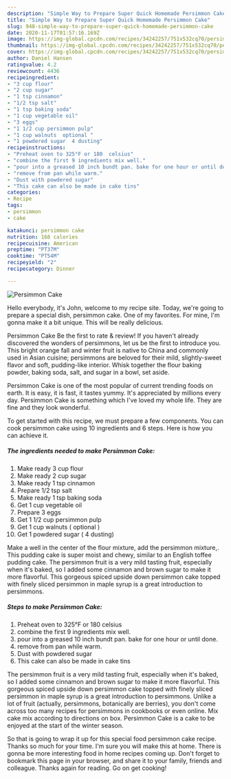 ```yaml
---
description: "Simple Way to Prepare Super Quick Homemade Persimmon Cake"
title: "Simple Way to Prepare Super Quick Homemade Persimmon Cake"
slug: 948-simple-way-to-prepare-super-quick-homemade-persimmon-cake
date: 2020-11-17T01:57:16.169Z
image: https://img-global.cpcdn.com/recipes/34242257/751x532cq70/persimmon-cake-recipe-main-photo.jpg
thumbnail: https://img-global.cpcdn.com/recipes/34242257/751x532cq70/persimmon-cake-recipe-main-photo.jpg
cover: https://img-global.cpcdn.com/recipes/34242257/751x532cq70/persimmon-cake-recipe-main-photo.jpg
author: Daniel Hansen
ratingvalue: 4.2
reviewcount: 4436
recipeingredient:
- "3 cup flour"
- "2 cup sugar"
- "1 tsp cinnamon"
- "1/2 tsp salt"
- "1 tsp baking soda"
- "1 cup vegetable oil"
- "3 eggs"
- "1 1/2 cup persimmon pulp"
- "1 cup walnuts  optional "
- "1 powdered sugar  4 dusting"
recipeinstructions:
- "Preheat oven to 325°F or 180  celsius"
- "combine the first 9 ingredients mix well."
- "pour into a greased 10 inch bundt pan. bake for one hour or until done."
- "remove from pan while warm."
- "Dust with powdered sugar"
- "This cake can also be made in cake tins"
categories:
- Recipe
tags:
- persimmon
- cake

katakunci: persimmon cake 
nutrition: 168 calories
recipecuisine: American
preptime: "PT37M"
cooktime: "PT54M"
recipeyield: "2"
recipecategory: Dinner

---
```



![Persimmon Cake](https://img-global.cpcdn.com/recipes/34242257/751x532cq70/persimmon-cake-recipe-main-photo.jpg)

Hello everybody, it's John, welcome to my recipe site. Today, we're going to prepare a special dish, persimmon cake. One of my favorites. For mine, I'm gonna make it a bit unique. This will be really delicious.

Persimmon Cake Be the first to rate &amp; review! If you haven&#39;t already discovered the wonders of persimmons, let us be the first to introduce you. This bright orange fall and winter fruit is native to China and commonly used in Asian cuisine; persimmons are beloved for their mild, slightly-sweet flavor and soft, pudding-like interior. Whisk together the flour baking powder, baking soda, salt, and sugar in a bowl, set aside.

Persimmon Cake is one of the most popular of current trending foods on earth. It is easy, it is fast, it tastes yummy. It's appreciated by millions every day. Persimmon Cake is something which I've loved my whole life. They are fine and they look wonderful.


To get started with this recipe, we must prepare a few components. You can cook persimmon cake using 10 ingredients and 6 steps. Here is how you can achieve it.

<!--inarticleads1-->

##### The ingredients needed to make Persimmon Cake:

1. Make ready 3 cup flour
1. Make ready 2 cup sugar
1. Make ready 1 tsp cinnamon
1. Prepare 1/2 tsp salt
1. Make ready 1 tsp baking soda
1. Get 1 cup vegetable oil
1. Prepare 3 eggs
1. Get 1 1/2 cup persimmon pulp
1. Get 1 cup walnuts ( optional )
1. Get 1 powdered sugar ( 4 dusting)


Make a well in the center of the flour mixture, add the persimmon mixture,. This pudding cake is super moist and chewy, similar to an English toffee pudding cake. The persimmon fruit is a very mild tasting fruit, especially when it&#39;s baked, so I added some cinnamon and brown sugar to make it more flavorful. This gorgeous spiced upside down persimmon cake topped with finely sliced persimmon in maple syrup is a great introduction to persimmons. 

<!--inarticleads2-->

##### Steps to make Persimmon Cake:

1. Preheat oven to 325°F or 180  celsius
1. combine the first 9 ingredients mix well.
1. pour into a greased 10 inch bundt pan. bake for one hour or until done.
1. remove from pan while warm.
1. Dust with powdered sugar
1. This cake can also be made in cake tins


The persimmon fruit is a very mild tasting fruit, especially when it&#39;s baked, so I added some cinnamon and brown sugar to make it more flavorful. This gorgeous spiced upside down persimmon cake topped with finely sliced persimmon in maple syrup is a great introduction to persimmons. Unlike a lot of fruit (actually, persimmons, botanically are berries), you don&#39;t come across too many recipes for persimmons in cookbooks or even online. Mix cake mix according to directions on box. Persimmon Cake is a cake to be enjoyed at the start of the winter season. 

So that is going to wrap it up for this special food persimmon cake recipe. Thanks so much for your time. I'm sure you will make this at home. There is gonna be more interesting food in home recipes coming up. Don't forget to bookmark this page in your browser, and share it to your family, friends and colleague. Thanks again for reading. Go on get cooking!
